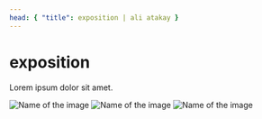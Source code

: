 ```yaml
---
head: { "title": exposition | ali atakay }
---
```


# exposition

Lorem ipsum dolor sit amet.

![Name of the image](/img/Scan_0-medium.jpeg)
![Name of the image](./img/Scan_1-medium.jpeg)
![Name of the image](img/Scan_2-medium.jpeg)
<!-- ![Name of the image](/img/Scan_3-medium.jpeg) -->
<!-- ![Name of the image](/img/Scan_4-medium.jpeg) -->
<!-- ![Name of the image](/img/Scan_5-medium.jpeg) -->
<!-- ![Name of the image](/img/Scan_6-medium.jpeg) -->